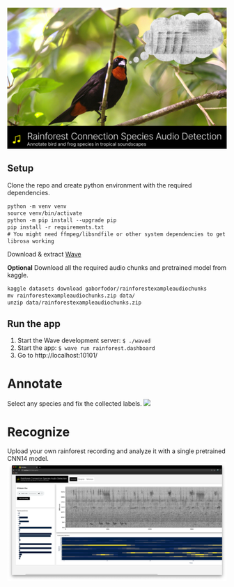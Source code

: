 ![](static/logo.png)

## Setup
Clone the repo and create python environment with the required dependencies.
```
python -m venv venv
source venv/bin/activate
python -m pip install --upgrade pip
pip install -r requirements.txt
# You might need ffmpeg/libsndfile or other system dependencies to get librosa working
```
Download & extract [Wave](https://github.com/h2oai/wave/releases/tag/v0.11.0)


**Optional** Download  all the required audio chunks and pretrained model from kaggle.
```
kaggle datasets download gaborfodor/rainforestexampleaudiochunks
mv rainforestexampleaudiochunks.zip data/
unzip data/rainforestexampleaudiochunks.zip
```
 

## Run the app
1. Start the Wave development server: `$ ./waved`
2. Start the app: `$ wave run rainforest.dashboard`
3. Go to http://localhost:10101/

# Annotate
Select any species and fix the collected labels.
![](data/annotate.gif)


# Recognize
Upload your own rainforest recording and analyze it with a single pretrained CNN14 model.
![](data/recognize.png)
